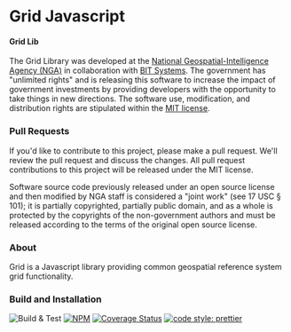 # Grid Javascript

#### Grid Lib ####

The Grid Library was developed at the [National Geospatial-Intelligence Agency (NGA)](http://www.nga.mil/) in collaboration with [BIT Systems](https://www.caci.com/bit-systems/). The government has "unlimited rights" and is releasing this software to increase the impact of government investments by providing developers with the opportunity to take things in new directions. The software use, modification, and distribution rights are stipulated within the [MIT license](http://choosealicense.com/licenses/mit/).

### Pull Requests ###
If you'd like to contribute to this project, please make a pull request. We'll review the pull request and discuss the changes. All pull request contributions to this project will be released under the MIT license.

Software source code previously released under an open source license and then modified by NGA staff is considered a "joint work" (see 17 USC § 101); it is partially copyrighted, partially public domain, and as a whole is protected by the copyrights of the non-government authors and must be released according to the terms of the original open source license.

### About ###

Grid is a Javascript library providing common geospatial reference system grid functionality.

### Build and Installation ###

![Build & Test](https://github.com/ngageoint/grid-js/actions/workflows/build-test.yml/badge.svg)
[![NPM](https://img.shields.io/npm/v/@ngageoint/grid-js.svg)](https://www.npmjs.com/package/@ngageoint/grid-js)
[![Coverage Status](https://coveralls.io/repos/github/ngageoint/grid-js/badge.svg)](https://coveralls.io/github/ngageoint/grid-js)
[![code style: prettier](https://img.shields.io/badge/code_style-prettier-ff69b4.svg?style=flat-square)](https://github.com/prettier/prettier)